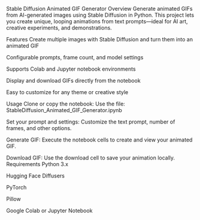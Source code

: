 Stable Diffusion Animated GIF Generator
Overview
Generate animated GIFs from AI-generated images using Stable Diffusion in Python. This project lets you create unique, looping animations from text prompts—ideal for AI art, creative experiments, and demonstrations.

Features
Create multiple images with Stable Diffusion and turn them into an animated GIF

Configurable prompts, frame count, and model settings

Supports Colab and Jupyter notebook environments

Display and download GIFs directly from the notebook

Easy to customize for any theme or creative style

Usage
Clone or copy the notebook:
Use the file: StableDiffusion_Animated_GIF_Generator.ipynb

Set your prompt and settings:
Customize the text prompt, number of frames, and other options.

Generate GIF:
Execute the notebook cells to create and view your animated GIF.

Download GIF:
Use the download cell to save your animation locally.
Requirements
Python 3.x

Hugging Face Diffusers

PyTorch

Pillow

Google Colab or Jupyter Notebook

